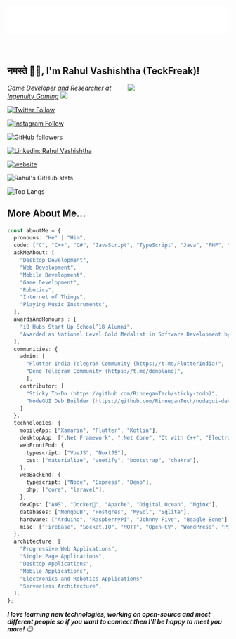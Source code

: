 <h1 align="center">
  <img src="https://raw.githubusercontent.com/TeckFreak/TeckFreak/master/name.svg" alt="Rahul Vashishtha" />
</h1>
<br/>
<h2>नमस्ते 🙏🏻, I'm Rahul Vashishtha (TeckFreak)!</h2>
<img align='right' src="https://media.giphy.com/media/M9gbBd9nbDrOTu1Mqx/giphy.gif" width="230" />

<p><em>Game Developer and Researcher at <a href="https://www.ingenuitygaming.com">Ingenuity Gaming</a> <img src="https://media.giphy.com/media/WUlplcMpOCEmTGBtBW/giphy.gif" width="50"> 
</em></p>

[![Twitter Follow](https://img.shields.io/twitter/follow/teckfreak01?label=Follow)](https://twitter.com/intent/follow?screen_name=teckfreak01)

[![Instagram Follow](https://img.shields.io/badge/Follow-Rahul%20Vashishtha-ff69b4?logo=instagram&style=social)](https://instagram.com/teck.freak)

![GitHub followers](https://img.shields.io/github/followers/TeckFreak?label=Follow&style=social)

[![Linkedin: Rahul Vashishtha](https://img.shields.io/badge/-Rahul%20Vashishtha-blue?style=flat-square&logo=Linkedin&logoColor=white&link=https://www.linkedin.com/in/rahul-vashishtha-726238b2/)](https://www.linkedin.com/in/rahul-vashishtha-726238b2/)

[![website](https://img.shields.io/badge/Website-46a2f1.svg?&style=flat-square&logo=Google-Chrome&logoColor=white&link=https://rinnegan.co/)](https://rinnegan.co/)

![Rahul's GitHub stats](https://github-readme-stats.vercel.app/api?username=teckfreak&count_private=true&show_icons=true&theme=dark)

![Top Langs](https://github-readme-stats.vercel.app/api/top-langs/?username=teckfreak&langs_count=10&layout=compact)

## More About Me...

```typescript
const aboutMe = {
  pronouns: "He" | "Him",
  code: ["C", "C++", "C#", "JavaScript", "TypeScript", "Java", "PHP", "Kotlin"],
  askMeAbout: [
    "Desktop Development",
    "Web Development",
    "Mobile Development",
    "Game Development",
    "Robotics",
    "Internet of Things",
    "Playing Music Instruments",
  ],
  awardsAndHonours : [
    "iB Hubs Start Up School’18 Alumni",
    "Awarded as National Level Gold Medalist in Software Development by UP Council of Science & Technology in 2016",
  ],
  communities: {
    admin: [
      "Flutter India Telegram Community (https://t.me/FlutterIndia)",
      "Deno Telegram Community (https://t.me/denolang)",
      ],
    contributor: [
      "Sticky To-Do (https://github.com/RinneganTech/sticky-todo)",
      "NodeGUI Deb Builder (https://github.com/RinneganTech/nodegui-deb-builder)"
    ]
  },
  technologies: {
    mobileApp: ["Xamarin", "Flutter", "Kotlin"],
    desktopApp: [".Net Framework", ".Net Core", "Qt with C++", "Electron", "NodeGUI"],
    webFrontEnd: {
      typescript: ["VueJS", "NuxtJS"],
      css: ["materialize", "vuetify", "bootstrap", "chakra"],
    },
    webBackEnd: {
      typescript: ["Node", "Express", "Deno"],
      php: ["core", "laravel"],
    },
    devOps: ["AWS", "Docker🐳", "Apache", "Digital Ocean", "Nginx"],
    databases: ["MongoDB", "Postgres", "MySql", "Sqlite"],
    hardware: ["Arduino", "RaspberryPi", "Johnny Five", "Beagle Bone"],
    misc: ["Firebase", "Socket.IO", "MQTT", "Open-CV", "WordPress", "PixiJS"],
  },
  architecture: [
    "Progressive Web Applications",
    "Single Page Applications",
    "Desktop Applications",
    "Mobile Applications",
    "Electronics and Robotics Applications"
    "Serverless Architecture",
  ],
};
```

<em><b>I love learning new technologies, working on open-source and meet different people so if you want to connect then I'll be happy to meet you more!</b> 😊</em>
